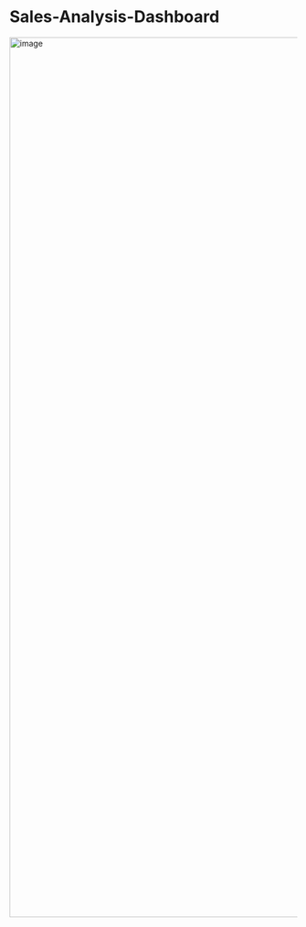 # Sales-Analysis-Dashboard
<img width="2750" height="1540" alt="image" src="https://github.com/user-attachments/assets/b024ee66-d8ca-43dd-9cba-56e3e193c219" />

